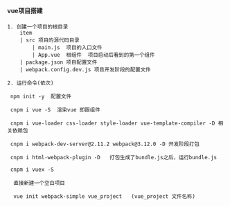 #### vue项目搭建
    
    1. 创建一个项目的根目录
        item 
        | src 项目的源代码目录
            | main.js  项目的入口文件
            | App.vue  根组件  项目启动后看到的第一个组件
        | package.json 项目配置文件
        | webpack.config.dev.js 项目开发阶段的配置文件
        
    2. 运行命令(依次)
    
     npm init -y  配置文件
     
     cnpm i vue -S  渲染vue 即跟组件
     
     cnpm i vue-loader css-loader style-loader vue-template-compiler -D 相关依赖包
     
     cnpm i webpack-dev-server@2.11.2 webpack@3.12.0 -D 开发阶段打包
     
     cnpm i html-webpack-plugin -D   打包生成了bundle.js之后，运行bundle.js
     
     cnpm i vuex -S 
     
      直接新建一个空白项目
        
      vue init webpack-simple vue_project   (vue_project 文件名称)
    
        
        
    